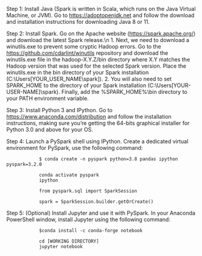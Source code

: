 Step 1: Install Java (Spark is written in Scala, which runs on the Java Virtual Machine, or JVM).
  Go to https://adoptopenjdk.net and follow the download and installation instructions for downloading Java 8 or 11.
  
Step 2: Install Spark.
  Go on the Apache website (https://spark.apache.org/) and download the latest Spark release.\n
    1. Next, we need to download a winutils.exe to prevent some cryptic Hadoop errors. Go to the https://github.com/cdarlint/winutils repository and download the            winutils.exe file in the hadoop-X.Y.Z/bin directory where X.Y matches the Hadoop version that was used for the selected Spark version. Place the winutils.exe 
      in the bin directory of your Spark installation (C:\Users\[YOUR_USER_NAME\spark]).
    2. You will also need to set SPARK_HOME to the directory of your Spark installation (C:\Users\[YOUR-USER-NAME]\spark). Finally, add the %SPARK_HOME%\bin directory to your PATH environment variable.
    
Step 3: Install Python 3 and IPython.
  Go to https://www.anaconda.com/distribution and follow the installation instructions, making sure you’re getting the 64-bits graphical installer for Python 3.0 and above for your OS.
  
Step 4: Launch a PySpark shell using IPython.
        Create a dedicated virtual environment for PySpark, use the following command:

                $ conda create -n pyspark python=3.8 pandas ipython pyspark=3.2.0

                conda activate pyspark
                ipython

                from pyspark.sql import SparkSession

                spark = SparkSession.builder.getOrCreate()

Step 5: (Optional) Install Jupyter and use it with PySpark.
          In your Anaconda PowerShell window, install Jupyter using the following command:

                $conda install -c conda-forge notebook

                cd [WORKING DIRECTORY]
                jupyter notebook
